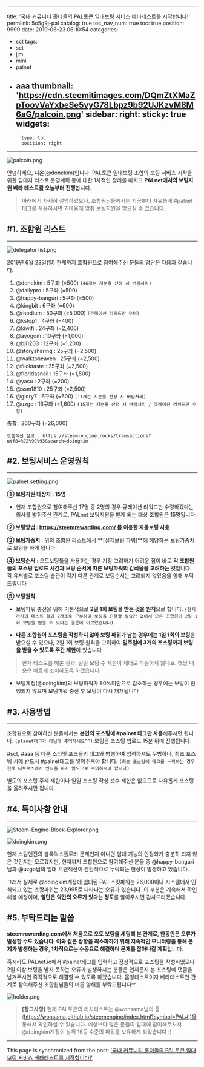 
---
title: '국내 커뮤니티 홀더들의 PAL토큰 임대보팅 서비스 베타테스트를 시작합니다!'
permlink: 5o5g9j-pal
catalog: true
toc_nav_num: true
toc: true
position: 9999
date: 2019-06-23 06:10:54
categories:
- sct
tags:
- sct
- jjm
- mini
- palnet
- aaa
thumbnail: 'https://cdn.steemitimages.com/DQmZtXMaZpToovVaYxbeSe5vyG78Lbpz9b92UJKzvM8M6aG/palcoin.png'
sidebar:
    right:
        sticky: true
widgets:
    -
        type: toc
        position: right
---


![palcoin.png](https://cdn.steemitimages.com/DQmZtXMaZpToovVaYxbeSe5vyG78Lbpz9b92UJKzvM8M6aG/palcoin.png)

안녕하세요, 디온(@donekim)입니다. PAL토큰 임대보팅 조합의 보팅 서비스 시작을 위한 임대자 리스트 운영계획 등에 대한 1차적인 정리를 마치고 **PALnet에서의 보팅지원 베타 테스트를 오늘부터 진행**합니다. 

> 아래에서 자세히 설명하였으나, 조합원님들께서는 지금부터 자유롭게 #palnet 태그를 사용하시면 기여율에 맞춰 보팅지원을 받으실 수 있습니다.

## #1. 조합원 리스트
---

![delegator list.png](https://cdn.steemitimages.com/DQmdmja1x8gCY8U6ssJzWKSm6cNECvgJBxkh6wpVBRULok7/delegator%20list.png)

2019년 6월 23일(일) 현재까지 조합원으로 참여해주신 분들의 명단은 다음과 같습니다.

1. @donekim : 5구좌 (=500) `(46개는 지분율 산정 시 버림처리)`
2. @dailypro : 5구좌 (=500)
3. @happy-banguri : 5구좌 (=500)
4. @kingbit : 6구좌 (=600)
5. @rhodium : 50구좌 (=5,000) `(큐레이션 리워드만 수령)`
6. @kstop1 : 4구좌 (=400)
7. @kiwifi : 24구좌 (=2,400)
8. @ayogom : 10구좌 (=1,000)
9. @bji1203 : 12구좌 (=1,200)
10. @storysharing : 25구좌 (=2,500)
11. @walktoheaven : 25구좌 (=2,500)
12. @flicktaste : 25구좌 (=2,500)
13. @floridasnail : 15구좌 (=1,500)
14. @yasu : 2구좌 (=200)
15. @ssm1810 : 25구좌 (=2,500)
16. @glory7 : 6구좌 (=600) `(11개는 지분율 산정 시 버림처리)`
17. @uzgo : 16구좌 (=1,600) `(15개는 지분율 산정 시 버림처리 / 큐레이션 리워드만 수령)`

총합 : 260구좌 (=26,000)

`트랜잭션 참고 : https://steem-engine.rocks/transactions?utf8=%E2%9C%93&search=doingkim`

## #2. 보팅서비스 운영원칙
---

![palnet setting.png](https://cdn.steemitimages.com/DQmWT889wXDKexPzYxmvFyvSR9CcYQifxW5JWzWcAyojmdK/palnet%20setting.png)

**① 보팅지원 대상자 : 15명**
- 현재 조합원으로 참여해주신 17명 중 2명의 경우 큐레이션 리워드만 수령하겠다는 의사를 밝혀주신 관계로, PALnet 보팅지원을 받게 되는 대상 조합원은 15명입니다.

**② 보팅방법 : https://steemrewarding.com/ 를 이용한 자동보팅 사용**

**③ 보팅가중치** : 위의 조합원 리스트에서 **[실제보팅 파워]**에 해당하는 보팅가중치로 보팅을 하게 됩니다.

**④ 보팅순서** : 오토보팅툴을 사용하는 경우 가장 고려하기 어려운 점이 바로 **각 조합원들의 포스팅 업로드 시간과 보팅 순서에 따른 보팅파워의 감쇠율을 고려하는 것**입니다. 각 유저별로 포스팅 습관이 각기 다른 관계로 보팅순서는 고려되지 않았음을 양해 부탁드립니다

**⑤ 보팅원칙**

- 보팅파워 충전을 위해 기본적으로 **2일 1회 보팅을 받는 것을 원칙**으로 합니다. `(현재까지의 테스트 결과 2개조로 구분하여 보팅을 진행할 필요가 없어서 모든 조합원이 2일 1회 보팅을 받을 수 있다는 결론에 이르렀습니다)` 

- **다른 조합원이 포스팅을 작성하지 않아 보팅 파워가 남는 경우에는 1일 1회의 보팅**을 받으실 수 있으나, 2일 1회 보팅 원칙을 고려하여 **일주일에 3개의 포스팅까지 보팅을 받을 수 있도록 주간 제한**이 있습니다

> 현재 테스트를 해본 결과, 일일 보팅 수 제한이 제대로 작동하지 않네요. 해당 내용은 빠르게 조치하도록 하겠습니다.

- 보팅계정(@doingkim)의 보팅파워가 80%미만으로 감소하는 경우에는 보팅이 진행되지 않으며 보팅파워 충전 후 보팅이 다시 재개됩니다


## #3. 사용방법
---
 
조합원으로 참여하신 분들께서는 **본인의 포스팅에 #palnet 태그만 사용**해주시면 됩니다. `(planet태그가 아님에 주의하세요^^)` 보팅은 포스팅 업로드 15분 뒤에 진행됩니다.

#sct, #aaa 등 다른 스티밋 포크들의 태그와 병행하여 입력하셔도 무방하나, 최초 포스팅 시에 반드시 #palnet태그를 넣어주셔야 합니다. `(최초 포스팅에 태그를 누락하는 경우 현재 니트로스에서 인식을 하지 않으므로 주의하셔야 합니다)` 

별도의 포스팅 주제 제한이나 일일 포스팅 작성 갯수 제한은 없으므로 자유롭게 포스팅을 올려주시면 됩니다.


## #4. 특이사항 안내 
---

![Steem-Engine-Block-Explorer.png](https://cdn.steemitimages.com/DQmdngfZD4VzDLbf79vwHbNFYRUHmm5dC8xzChpT8ewdzyB/Steem-Engine-Block-Explorer.png)

![doingkim.png](https://cdn.steemitimages.com/DQmZHwivcp1598wQfSJjF1xZ9KpZ2UPAAYoxTU7Zw8Aofyw/doingkim.png)

현재 스팀엔진의 블록익스플로러 문제인지 아니면 임대 기능의 안정화가 충분히 되지 않은 것인지는 모르겠지만, 현재까지 조합원으로 참여해주신 분들 중 @happy-banguri님과 @uzgo님의 임대 트랜잭션이 간헐적으로 누락되는 현상이 발생하고 있습니다. 

그래서 실제로 @doingkim계정에 임대된 PAL 스캇파워는 26,000이나 시스템에서 인식되고 있는 스캇파워는 23,995로 나타나는 오류가 있습니다. 이 부분은 계속해서 확인해볼 예정이며, **일단은 약간의 오류가 있다는 정도**를 알아주시면 감사드리겠습니다.

## #5. 부탁드리는 말씀

**steemrewarding.com에서 처음으로 오토 보팅을 세팅해 본 관계로, 한동안은 오류가 발생할 수도 있습니다. 이와 같은 상황을 최소화하기 위해 지속적인  모니터링을 통해 문제가 발생하는 경우, 1차적으로는 수동으로 해결하며 문제를 잡아나갈 계획**입니다.  

혹시라도 PALnet.io에서 #palnet태그를 입력하고 정상적으로 포스팅을 작성하였으나 2일 이상 보팅을 받지 못하는 오류가 발생하시는 분들은 언제든지 본 포스팅에 댓글을 남겨주시면 즉각적으로 해결할 수 있도록 하겠습니다. 몸빵테스트이자 베타테스트인 관계로 참여해주신 조합원님들의 너른 양해를 부탁드립니다^^

![holder.png](https://cdn.steemitimages.com/DQmUroRbQLibPbnvq9R9RSWTap3tqEKDpj7eTzjMLq8BkUX/holder.png)

> **[참고사항]** 현재 PAL토큰의 리치리스트는 @wonsama님의 툴(https://wonsama.github.io/steemengine/index.html?symbol=PAL#!)을 통해서 확인하실 수 있습니다. 예상보다 많은 분들이 임대에 참여해주셔서 @doingkim계정이 상위 16등 수준의 파워를 보유하게 되었습니다 :)

- - -

This page is synchronized from the post: ['국내 커뮤니티 홀더들의 PAL토큰 임대보팅 서비스 베타테스트를 시작합니다!'](https://steemit.com/@donekim/5o5g9j-pal)
